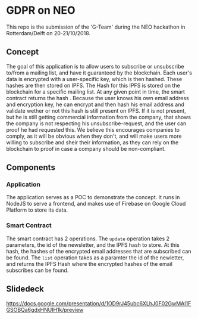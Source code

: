 # GDPR on NEO
This repo is the submission of the 'G-Team' during the NEO hackathon in Rotterdam/Delft on 20-21/10/2018.

## Concept
The goal of this application is to allow users to subscribe or unsubscribe to/from a mailing list, and have it guaranteed by the blockchain. Each user's data is encrypted with a user-specific key, which is then hashed. These hashes are then stored on IPFS. The Hash for this IPFS is stored on the blockchain for a specific mailing list. At any given point in time, the smart contract returns the hash . Because the user knows his own email address and encryption key, he can encrypt and then hash his email address and validate wether or not this hash is still present on IPFS. If it is not present, but he is still getting commercial information from the company, that shows the company is not respecting his unsubscribe-request, and the user can proof he had requested this. We believe this encourages companies to comply, as it will be obvious when they don't, and will make users more willing to subscribe and sheir their information, as they can rely on the blockchain to proof in case a company should be non-compliant.

## Components
### Application
The application serves as a POC to demonstrate the concept. It runs in NodeJS to serve a frontend, and makes use of Firebase on Google Cloud Platform to store its data.

### Smart Contract
The smart contract has 2 operations. The `update` operation takes 2 parameters, the id of the newsletter, and the IPFS hash to store. At this hash, the hashes of the encrypted email addresses that are subscribed can be found.
The `list` operation takes as a paramter the id of the newletter, and returns the IPFS Hash where the encrypted hashes of the email subscribes can be found.

## Slidedeck
https://docs.google.com/presentation/d/1OD9rJ45ubc6XLhJ0F02GwMAI1FGSOBQa6gdxHNUIH1k/preview
